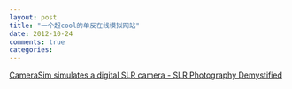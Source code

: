 ```yaml
---
layout: post
title: "一个超cool的单反在线模拟网站"
date: 2012-10-24
comments: true
categories: 
---
```

<a href="http://camerasim.com/camera-simulator/">CameraSim simulates a digital SLR camera - SLR Photography Demystified</a><br /><blockquote></blockquote>